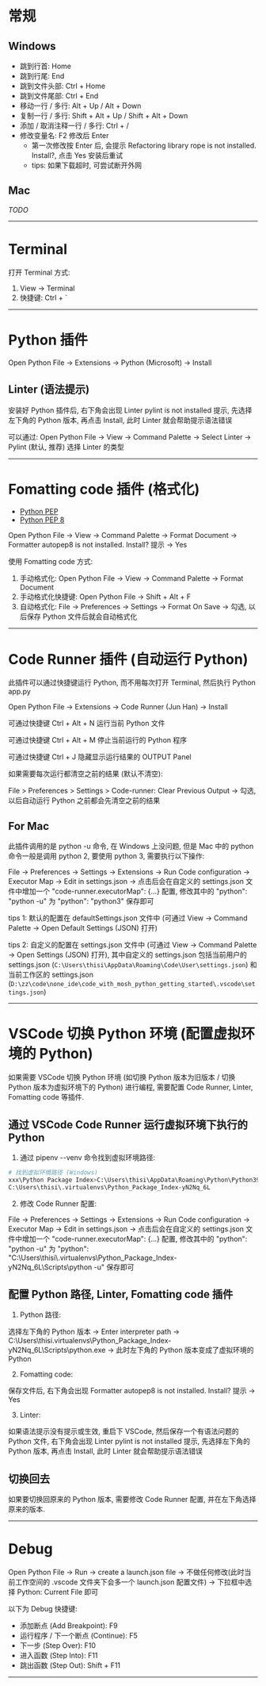 
# 常规

## Windows

- 跳到行首: Home
- 跳到行尾: End
- 跳到文件头部: Ctrl + Home
- 跳到文件尾部: Ctrl + End
- 移动一行 / 多行: Alt + Up / Alt + Down
- 复制一行 / 多行: Shift + Alt + Up / Shift + Alt + Down
- 添加 / 取消注释一行 / 多行: Ctrl + /
- 修改变量名: F2 修改后 Enter
  - 第一次修改按 Enter 后, 会提示 Refactoring library rope is not installed. Install?, 点击 Yes 安装后重试
  - tips: 如果下载超时, 可尝试断开外网

## Mac

_TODO_

---

# Terminal

打开 Terminal 方式:

1. View -> Terminal
2. 快捷键: Ctrl + `

---

# Python 插件

Open Python File -> Extensions -> Python (Microsoft) -> Install

## Linter (语法提示)

安装好 Python 插件后, 右下角会出现 Linter pylint is not installed 提示, 先选择左下角的 Python 版本, 再点击 Install, 此时 Linter 就会帮助提示语法错误

可以通过: Open Python File -> View -> Command Palette -> Select Linter -> Pylint (默认, 推荐) 选择 Linter 的类型

---

# Fomatting code 插件 (格式化)

- [Python PEP](https://www.python.org/dev/peps/)
- [Python PEP 8](https://www.python.org/dev/peps/pep-0008/)

Open Python File -> View -> Command Palette -> Format Document -> Formatter autopep8 is not installed. Install? 提示 -> Yes

使用 Fomatting code 方式:

1. 手动格式化: Open Python File -> View -> Command Palette -> Format Document
2. 手动格式化快捷键: Open Python File -> Shift + Alt + F
3. 自动格式化: File -> Preferences -> Settings -> Format On Save -> 勾选, 以后保存 Python 文件后就会自动格式化

---

# Code Runner 插件 (自动运行 Python)

此插件可以通过快捷键运行 Python, 而不用每次打开 Terminal, 然后执行 Python app.py

Open Python File -> Extensions -> Code Runner (Jun Han) -> Install

可通过快捷键 Ctrl + Alt + N 运行当前 Python 文件

可通过快捷键 Ctrl + Alt + M 停止当前运行的 Python 程序

可通过快捷键 Ctrl + J 隐藏显示运行结果的 OUTPUT Panel

如果需要每次运行都清空之前的结果 (默认不清空):

File > Preferences > Settings > Code-runner: Clear Previous Output -> 勾选, 以后自动运行 Python 之前都会先清空之前的结果

## For Mac

此插件调用的是 python -u 命令, 在 Windows 上没问题, 但是 Mac 中的 python 命令一般是调用 python 2, 要使用 python 3, 需要执行以下操作:

File -> Preferences -> Settings -> Extensions -> Run Code configuration -> Executor Map -> Edit in settings.json -> 点击后会在自定义的 settings.json 文件中增加一个 "code-runner.executorMap": {...} 配置, 修改其中的 "python": "python -u" 为 "python": "python3" 保存即可

tips 1: 默认的配置在 defaultSettings.json 文件中 (可通过 View -> Command Palette -> Open Default Settings (JSON) 打开)

tips 2: 自定义的配置在 settings.json 文件中 (可通过 View -> Command Palette -> Open Settings (JSON) 打开), 其中自定义的 settings.json 包括当前用户的 settings.json (`C:\Users\thisi\AppData\Roaming\Code\User\settings.json`) 和当前工作区的 settings.json (`D:\zz\code\none_ide\code_with_mosh_python_getting_started\.vscode\settings.json`)

---

# VSCode 切换 Python 环境 (配置虚拟环境的 Python)

如果需要 VSCode 切换 Python 环境 (如切换 Python 版本为旧版本 / 切换 Python 版本为虚拟环境下的 Python) 进行编程, 需要配置 Code Runner, Linter, Fomatting code 等插件.

## 通过 VSCode Code Runner 运行虚拟环境下执行的 Python

1. 通过 pipenv --venv 命令找到虚拟环境路径:

```bash
# 找到虚拟环境路径 (Windows)
xxx\Python Package Index>C:\Users\thisi\AppData\Roaming\Python\Python39\Scripts\pipenv --venv
C:\Users\thisi\.virtualenvs\Python_Package_Index-yN2Nq_6L
```

2. 修改 Code Runner 配置:

File -> Preferences -> Settings -> Extensions -> Run Code configuration -> Executor Map -> Edit in settings.json -> 点击后会在自定义的 settings.json 文件中增加一个 "code-runner.executorMap": {...} 配置, 修改其中的 "python": "python -u" 为 "python": "C:\\Users\\thisi\\.virtualenvs\\Python_Package_Index-yN2Nq_6L\\Scripts\\python -u" 保存即可

## 配置 Python 路径, Linter, Fomatting code 插件

1. Python 路径:

选择左下角的 Python 版本 -> Enter interpreter path -> C:\Users\thisi\.virtualenvs\Python_Package_Index-yN2Nq_6L\Scripts\python.exe -> 此时左下角的 Python 版本变成了虚拟环境的 Python

2. Fomatting code:

保存文件后, 右下角会出现 Formatter autopep8 is not installed. Install? 提示 -> Yes

3. Linter:

如果语法提示没有提示或生效, 重启下 VSCode, 然后保存一个有语法问题的 Python 文件, 右下角会出现 Linter pylint is not installed 提示, 先选择左下角的 Python 版本, 再点击 Install, 此时 Linter 就会帮助提示语法错误

## 切换回去

如果要切换回原来的 Python 版本, 需要修改 Code Runner 配置, 并在左下角选择原来的版本.

---

# Debug

Open Python File -> Run -> create a launch.json file -> 不做任何修改(此时当前工作空间的 .vscode 文件夹下会多一个 launch.json 配置文件) -> 下拉框中选择 Python: Current File 即可

以下为 Debug 快捷键:
- 添加断点 (Add Breakpoint): F9
- 运行程序 / 下一个断点 (Continue): F5
- 下一步 (Step Over): F10
- 进入函数 (Step Into): F11
- 跳出函数 (Step Out): Shift + F11

---
